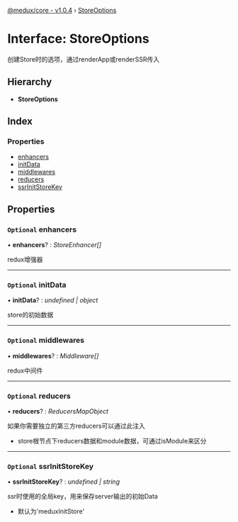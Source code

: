 [@medux/core - v1.0.4](../README.md) › [StoreOptions](storeoptions.md)

# Interface: StoreOptions

创建Store时的选项，通过renderApp或renderSSR传入

## Hierarchy

* **StoreOptions**

## Index

### Properties

* [enhancers](storeoptions.md#optional-enhancers)
* [initData](storeoptions.md#optional-initdata)
* [middlewares](storeoptions.md#optional-middlewares)
* [reducers](storeoptions.md#optional-reducers)
* [ssrInitStoreKey](storeoptions.md#optional-ssrinitstorekey)

## Properties

### `Optional` enhancers

• **enhancers**? : *StoreEnhancer[]*

redux增强器

___

### `Optional` initData

• **initData**? : *undefined | object*

store的初始数据

___

### `Optional` middlewares

• **middlewares**? : *Middleware[]*

redux中间件

___

### `Optional` reducers

• **reducers**? : *ReducersMapObject*

如果你需要独立的第三方reducers可以通过此注入
- store根节点下reducers数据和module数据，可通过isModule来区分

___

### `Optional` ssrInitStoreKey

• **ssrInitStoreKey**? : *undefined | string*

ssr时使用的全局key，用来保存server输出的初始Data
- 默认为'meduxInitStore'
